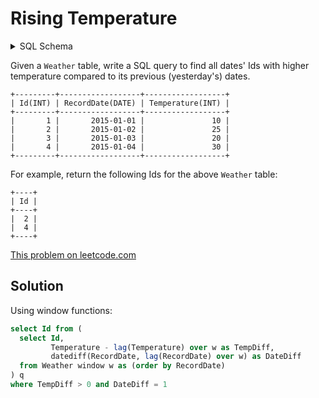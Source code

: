 # Rising Temperature

<details><summary>SQL Schema</summary>

```sql
Create table If Not Exists Weather (Id int, RecordDate date, Temperature int)
Truncate table Weather
insert into Weather (Id, RecordDate, Temperature) values ('1', '2015-01-01', '10')
insert into Weather (Id, RecordDate, Temperature) values ('2', '2015-01-02', '25')
insert into Weather (Id, RecordDate, Temperature) values ('3', '2015-01-03', '20')
insert into Weather (Id, RecordDate, Temperature) values ('4', '2015-01-04', '30')
```
</details>

Given a `Weather` table, write a SQL query to find all dates' Ids with higher
temperature compared to its previous (yesterday's) dates.

```
+---------+------------------+------------------+
| Id(INT) | RecordDate(DATE) | Temperature(INT) |
+---------+------------------+------------------+
|       1 |       2015-01-01 |               10 |
|       2 |       2015-01-02 |               25 |
|       3 |       2015-01-03 |               20 |
|       4 |       2015-01-04 |               30 |
+---------+------------------+------------------+
```

For example, return the following Ids for the above `Weather` table:

```
+----+
| Id |
+----+
|  2 |
|  4 |
+----+
```

[This problem on leetcode.com](https://leetcode.com/problems/rising-temperature/)

## Solution

Using window functions:

```sql
select Id from (
  select Id,
         Temperature - lag(Temperature) over w as TempDiff,
         datediff(RecordDate, lag(RecordDate) over w) as DateDiff
  from Weather window w as (order by RecordDate)
) q
where TempDiff > 0 and DateDiff = 1
```
